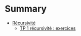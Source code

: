 # Summary

- [Récursivité](./1_recursivite.md)
   - [TP 1 récursivité : exercices](./tp1_recursivite.md)
